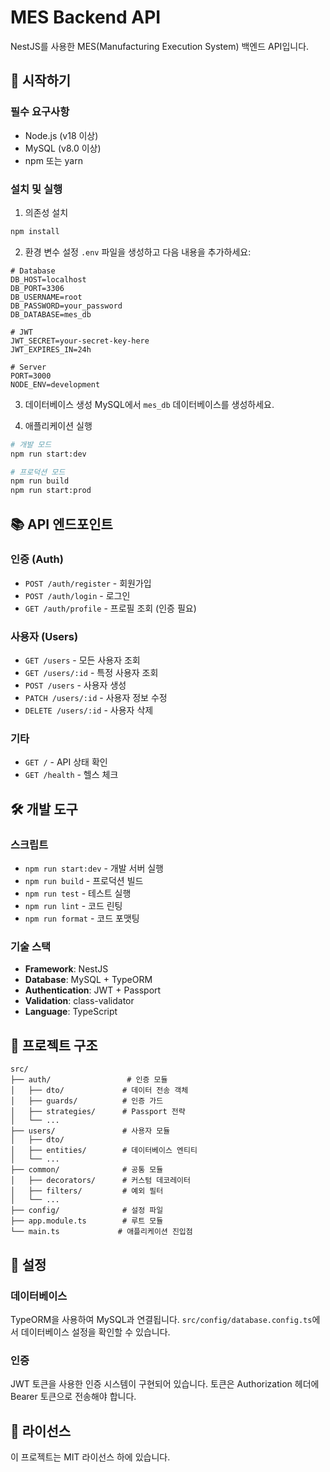 # MES Backend API

NestJS를 사용한 MES(Manufacturing Execution System) 백엔드 API입니다.

## 🚀 시작하기

### 필수 요구사항

- Node.js (v18 이상)
- MySQL (v8.0 이상)
- npm 또는 yarn

### 설치 및 실행

1. 의존성 설치
```bash
npm install
```

2. 환경 변수 설정
`.env` 파일을 생성하고 다음 내용을 추가하세요:

```env
# Database
DB_HOST=localhost
DB_PORT=3306
DB_USERNAME=root
DB_PASSWORD=your_password
DB_DATABASE=mes_db

# JWT
JWT_SECRET=your-secret-key-here
JWT_EXPIRES_IN=24h

# Server
PORT=3000
NODE_ENV=development
```

3. 데이터베이스 생성
MySQL에서 `mes_db` 데이터베이스를 생성하세요.

4. 애플리케이션 실행
```bash
# 개발 모드
npm run start:dev

# 프로덕션 모드
npm run build
npm run start:prod
```

## 📚 API 엔드포인트

### 인증 (Auth)
- `POST /auth/register` - 회원가입
- `POST /auth/login` - 로그인
- `GET /auth/profile` - 프로필 조회 (인증 필요)

### 사용자 (Users)
- `GET /users` - 모든 사용자 조회
- `GET /users/:id` - 특정 사용자 조회
- `POST /users` - 사용자 생성
- `PATCH /users/:id` - 사용자 정보 수정
- `DELETE /users/:id` - 사용자 삭제

### 기타
- `GET /` - API 상태 확인
- `GET /health` - 헬스 체크

## 🛠️ 개발 도구

### 스크립트
- `npm run start:dev` - 개발 서버 실행
- `npm run build` - 프로덕션 빌드
- `npm run test` - 테스트 실행
- `npm run lint` - 코드 린팅
- `npm run format` - 코드 포맷팅

### 기술 스택
- **Framework**: NestJS
- **Database**: MySQL + TypeORM
- **Authentication**: JWT + Passport
- **Validation**: class-validator
- **Language**: TypeScript

## 📁 프로젝트 구조

```
src/
├── auth/                 # 인증 모듈
│   ├── dto/             # 데이터 전송 객체
│   ├── guards/          # 인증 가드
│   ├── strategies/      # Passport 전략
│   └── ...
├── users/               # 사용자 모듈
│   ├── dto/
│   ├── entities/        # 데이터베이스 엔티티
│   └── ...
├── common/              # 공통 모듈
│   ├── decorators/      # 커스텀 데코레이터
│   ├── filters/         # 예외 필터
│   └── ...
├── config/              # 설정 파일
├── app.module.ts        # 루트 모듈
└── main.ts             # 애플리케이션 진입점
```

## 🔧 설정

### 데이터베이스
TypeORM을 사용하여 MySQL과 연결됩니다. `src/config/database.config.ts`에서 데이터베이스 설정을 확인할 수 있습니다.

### 인증
JWT 토큰을 사용한 인증 시스템이 구현되어 있습니다. 토큰은 Authorization 헤더에 Bearer 토큰으로 전송해야 합니다.

## 📝 라이선스

이 프로젝트는 MIT 라이선스 하에 있습니다.

